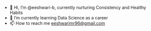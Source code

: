 - 👋 Hi, I’m @eeshwari-b, currently nurturing Consistency and Healthy Habits
- 🌱 I’m currently learning Data Science as a career 
- 📫 How to reach me eeshwarimr96@gmail.com

<!---
eeshwari-b/eeshwari-b is a ✨ special ✨ repository because its `README.md` (this file) appears on your GitHub profile.
You can click the Preview link to take a look at your changes.
--->
